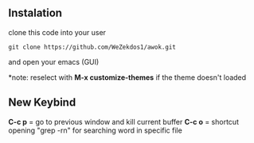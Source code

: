 ## Instalation

clone this code into your user
```
git clone https://github.com/WeZekdos1/awok.git
```
and open your emacs (GUI)

\*note: reselect with **M-x customize-themes** if the theme doesn't loaded

## New Keybind

**C-c p**    =    go to previous window and kill current buffer
**C-c o**    =    shortcut opening "grep -rn" for searching word in specific file
